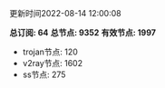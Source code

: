 更新时间2022-08-14 12:00:08

**总订阅: 64**
**总节点: 9352**
**有效节点: 1997**
- trojan节点: 120
- v2ray节点: 1602
- ss节点: 275
